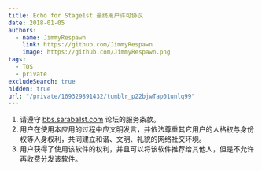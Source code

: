 ```yaml
---
title: Echo for Stage1st 最终用户许可协议
date: 2018-01-05
authors:
  - name: JimmyRespawn
    link: https://github.com/JimmyRespawn
    image: https://github.com/JimmyRespawn.png
tags:
  - TOS
  - private
excludeSearch: true
hidden: true
url: "/private/169329891432/tumblr_p22bjwTap01unlq99"
---
```


1. 请遵守 [bbs.saraba1st.com](https://bbs.saraba1st.com/2b/forum.php) 论坛的服务条款。
2. 用户在使用本应用的过程中应文明发言，并依法尊重其它用户的人格权与身份权等人身权利，共同建立和谐、文明、礼貌的网络社交环境。
3. 用户获得了使用该软件的权利，并且可以将该软件推荐给其他人，但是不允许再收费分发该软件。
